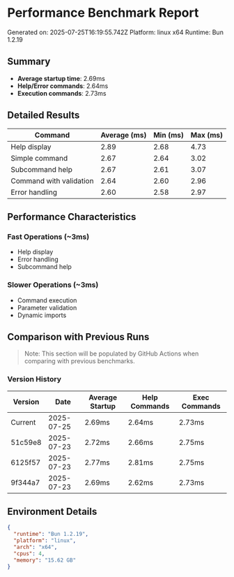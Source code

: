 # Performance Benchmark Report

Generated on: 2025-07-25T16:19:55.742Z
Platform: linux x64
Runtime: Bun 1.2.19

## Summary

- **Average startup time**: 2.69ms
- **Help/Error commands**: 2.64ms
- **Execution commands**: 2.73ms

## Detailed Results

| Command | Average (ms) | Min (ms) | Max (ms) |
|---------|-------------|----------|----------|
| Help display | 2.89 | 2.68 | 4.73 |
| Simple command | 2.67 | 2.64 | 3.02 |
| Subcommand help | 2.67 | 2.61 | 3.07 |
| Command with validation | 2.64 | 2.60 | 2.96 |
| Error handling | 2.60 | 2.58 | 2.97 |

## Performance Characteristics

### Fast Operations (~3ms)
- Help display
- Error handling
- Subcommand help

### Slower Operations (~3ms)
- Command execution
- Parameter validation
- Dynamic imports

## Comparison with Previous Runs

> Note: This section will be populated by GitHub Actions when comparing with previous benchmarks.

### Version History

| Version | Date | Average Startup | Help Commands | Exec Commands |
|---------|------|-----------------|---------------|---------------|
| Current | 2025-07-25 | 2.69ms | 2.64ms | 2.73ms |
| 51c59e8 | 2025-07-23 | 2.72ms | 2.66ms | 2.75ms |
| 6125f57 | 2025-07-23 | 2.77ms | 2.81ms | 2.75ms |
| 9f344a7 | 2025-07-23 | 2.69ms | 2.62ms | 2.73ms |

## Environment Details

```json
{
  "runtime": "Bun 1.2.19",
  "platform": "linux",
  "arch": "x64",
  "cpus": 4,
  "memory": "15.62 GB"
}
```
